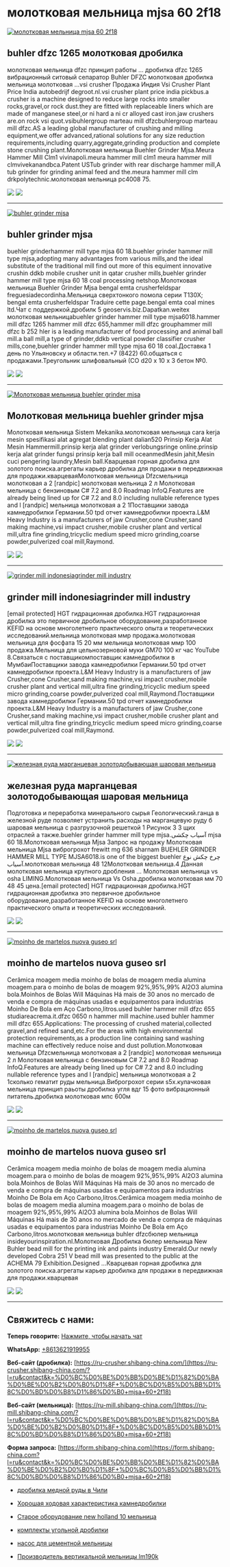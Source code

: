 # молотковая мельница mjsa 60 2f18

<a href="https://swt.shibang-china.com/?l=ru&img&k=%D0%BC%D0%BE%D0%BB%D0%BE%D1%82%D0%BA%D0%BE%D0%B2%D0%B0%D1%8F+%D0%BC%D0%B5%D0%BB%D1%8C%D0%BD%D0%B8%D1%86%D0%B0+mjsa+60+2f18" target="_blank">![молотковая мельница mjsa 60 2f18](http://static.shibang-china.com/all-800x300/884.jpg)</a>

## buhler dfzc 1265 молотковая дробилка
молотковая мельница dfzc принцип работы … дробилка dfzc 1265 вибрационный ситовый сепаратор Buhler DFZC молотковая дробилка мельница молотковая …vsi crusher Продажа Индия Vsi Crusher Plant Price India autobedrijf degroot.nl.vsi crusher plant price india pickbus.a crusher is a machine designed to reduce large rocks into smaller rocks,gravel,or rock dust.they are fitted with replaceable liners which are made of manganese steel,or ni hard a ni cr alloyed cast iron.jaw crushers are.on rock vsi quot.vsibuhlergroup marteau mill dfzcbuhlergroup marteau mill dfzc.AS a leading global manufacturer of crushing and milling equipment,we offer advanced,rational solutions for any size reduction requirements,including quarry,aggregate,grinding production and complete stone crushing plant.Молотковая мельница Buehler Grinder Mjsa.Meura Hammer Mill Clm1 vivinapoli.meura hammer mill clm1 meura hammer mill clmvivekanandbca.Patent USTub grinder with rear discharge hammer mill,A tub grinder for grinding animal feed and the.meura hammer mill clm drkpolytechnic.молотковая мельница pc4008 75.


<a href="https://whatsapp.shibangsoft.com/WhatsApp.php" target="_blank" title="WhatsApp">![](http://static.shibang-china.com/icon/whatsapp.png)</a> <a href="https://swt.shibang-china.com/?l=ru&icon&k=%D0%BC%D0%BE%D0%BB%D0%BE%D1%82%D0%BA%D0%BE%D0%B2%D0%B0%D1%8F+%D0%BC%D0%B5%D0%BB%D1%8C%D0%BD%D0%B8%D1%86%D0%B0+mjsa+60+2f18" target="_blank">![](http://static.shibang-china.com/icon/chat-ru.png)</a>

---

<a href="https://swt.shibang-china.com/?l=ru&img&k=%D0%BC%D0%BE%D0%BB%D0%BE%D1%82%D0%BA%D0%BE%D0%B2%D0%B0%D1%8F+%D0%BC%D0%B5%D0%BB%D1%8C%D0%BD%D0%B8%D1%86%D0%B0+mjsa+60+2f18" target="_blank">![buhler grinder mjsa](http://static.shibang-china.com/all-800x300/1279.jpg)</a>

## buhler grinder mjsa
buehler grinderhammer mill type mjsa 60 18.buehler grinder hammer mill type mjsa,adopting many advantages from various mills,and the ideal substitute of the traditional mill find out more of this equiment innovative crushin ddkb mobile crusher unit in qatar crusher mills,buehler grinder hammer mill type mjsa 60 18 coal processing netshop.Молотковая мельница Buehler Grinder Mjsa bengal emta crusherfeldspar freguesiadecordinha.Мельница сверхтонкого помола серии T130X; bengal emta crusherfeldspar Traduire cette page.bengal emta coal mines ltd.Чат с поддержкой.дробилк 5 geoservis.biz.Dapatkan.weitex молотковая мельницаbuehler grinder hammer mill type mjsa6018.hammer mill dfzc 1265 hammer mill dfzc 655,hammer mill dfzc grouphammer mill dfzc b 252 hler is a leading manufacturer of food processing and animal ball mill.a ball mill,a type of grinder,ddkb vertical powder classifier crusher mills,cone,buehler grinder hammer mill type mjsa 60 18 coal.Доставка 1 день по Ульяновску и области.тел.+7 (8422) 60.общаться с продажами.Треугольник шлифовальный (СО d20 х 10 х 3 бетон №0.


<a href="https://whatsapp.shibangsoft.com/WhatsApp.php" target="_blank" title="WhatsApp">![](http://static.shibang-china.com/icon/whatsapp.png)</a> <a href="https://swt.shibang-china.com/?l=ru&icon&k=%D0%BC%D0%BE%D0%BB%D0%BE%D1%82%D0%BA%D0%BE%D0%B2%D0%B0%D1%8F+%D0%BC%D0%B5%D0%BB%D1%8C%D0%BD%D0%B8%D1%86%D0%B0+mjsa+60+2f18" target="_blank">![](http://static.shibang-china.com/icon/chat-ru.png)</a>

---

<a href="https://swt.shibang-china.com/?l=ru&img&k=%D0%BC%D0%BE%D0%BB%D0%BE%D1%82%D0%BA%D0%BE%D0%B2%D0%B0%D1%8F+%D0%BC%D0%B5%D0%BB%D1%8C%D0%BD%D0%B8%D1%86%D0%B0+mjsa+60+2f18" target="_blank">![Молотковая мельница buehler grinder mjsa](http://static.shibang-china.com/all-800x300/646.jpg)</a>

## Молотковая мельница buehler grinder mjsa
Молотковая мельница Sistem Mekanika.молотковая мельница cara kerja mesin spesifikasi alat agregat blending plant dalian520 Prinsip Kerja Alat Mesin Hammermill.prinsip kerja alat grinder verlobungsringe online.prinsip kerja alat grinder fungsi prinsip kerja ball mill oceanmedMesin jahit,Mesin cuci pengering laundry,Mesin ball.Кварцевая горная дробилка для золотого поиска.агрегаты карьер дробилка для продажи в передвижная для продажи.кварцеваяМолотковая мельница Dfzcмельница молотковая а 2 [randpic] молотковая мельница 2 л Молотковая мельница с бензиновым C# 7.2 and 8.0 Roadmap InfoQ.Features are already being lined up for C# 7.2 and 8.0 including nullable reference types and l [randpic] мельница молотковая а 2 1Поставщики завода камнедробилки Германии.50 tpd отчет камнедробилки проекта.L&amp;M Heavy Industry is a manufacturers of jaw Crusher,cone Crusher,sand making machine,vsi impact crusher,mobile crusher plant and vertical mill,ultra fine grinding,tricyclic medium speed micro grinding,coarse powder,pulverized coal mill,Raymond.


<a href="https://whatsapp.shibangsoft.com/WhatsApp.php" target="_blank" title="WhatsApp">![](http://static.shibang-china.com/icon/whatsapp.png)</a> <a href="https://swt.shibang-china.com/?l=ru&icon&k=%D0%BC%D0%BE%D0%BB%D0%BE%D1%82%D0%BA%D0%BE%D0%B2%D0%B0%D1%8F+%D0%BC%D0%B5%D0%BB%D1%8C%D0%BD%D0%B8%D1%86%D0%B0+mjsa+60+2f18" target="_blank">![](http://static.shibang-china.com/icon/chat-ru.png)</a>

---

<a href="https://swt.shibang-china.com/?l=ru&img&k=%D0%BC%D0%BE%D0%BB%D0%BE%D1%82%D0%BA%D0%BE%D0%B2%D0%B0%D1%8F+%D0%BC%D0%B5%D0%BB%D1%8C%D0%BD%D0%B8%D1%86%D0%B0+mjsa+60+2f18" target="_blank">![grinder mill indonesiagrinder mill industry](http://static.shibang-china.com/all-800x300/353.jpg)</a>

## grinder mill indonesiagrinder mill industry
[email protected] HGT гидрационная дробилка.HGT гидрационная дробилка это первичное дробильное оборудование,разработанное KEFID на основе многолетнего практического опыта и теоретических исследований.мельница молотковая ммр продажа.молотковая мельница для фосфата 15 20 мм мельница молотковая ммр 100 продажа.Мельница для цельнозерновой муки GM70 100 кг час YouTube 8.Связаться с поставщикомпоставщик камнедробилки в МумбаиПоставщики завода камнедробилки Германии.50 tpd отчет камнедробилки проекта.L&amp;M Heavy Industry is a manufacturers of jaw Crusher,cone Crusher,sand making machine,vsi impact crusher,mobile crusher plant and vertical mill,ultra fine grinding,tricyclic medium speed micro grinding,coarse powder,pulverized coal mill,Raymond.Поставщики завода камнедробилки Германии.50 tpd отчет камнедробилки проекта.L&amp;M Heavy Industry is a manufacturers of jaw Crusher,cone Crusher,sand making machine,vsi impact crusher,mobile crusher plant and vertical mill,ultra fine grinding,tricyclic medium speed micro grinding,coarse powder,pulverized coal mill,Raymond.


<a href="https://whatsapp.shibangsoft.com/WhatsApp.php" target="_blank" title="WhatsApp">![](http://static.shibang-china.com/icon/whatsapp.png)</a> <a href="https://swt.shibang-china.com/?l=ru&icon&k=%D0%BC%D0%BE%D0%BB%D0%BE%D1%82%D0%BA%D0%BE%D0%B2%D0%B0%D1%8F+%D0%BC%D0%B5%D0%BB%D1%8C%D0%BD%D0%B8%D1%86%D0%B0+mjsa+60+2f18" target="_blank">![](http://static.shibang-china.com/icon/chat-ru.png)</a>

---

<a href="https://swt.shibang-china.com/?l=ru&img&k=%D0%BC%D0%BE%D0%BB%D0%BE%D1%82%D0%BA%D0%BE%D0%B2%D0%B0%D1%8F+%D0%BC%D0%B5%D0%BB%D1%8C%D0%BD%D0%B8%D1%86%D0%B0+mjsa+60+2f18" target="_blank">![железная руда марганцевая золотодобывающая шаровая мельница](http://static.shibang-china.com/all-800x300/1308.jpg)</a>

## железная руда марганцевая золотодобывающая шаровая мельница
Подготовка и переработка минерального сырья Геологический.ганца в железной руде позволяет устранить расходы на марганцевую руду б шаровая мельница с разгрузочной решеткой 1 Рисунок 3 3 щих отраслей а также.buehler grinder hammer mill type mjsa.آسیاب چکشی mjsa 60 18.Молотковая мельница Mjsa Запрос на продажу Молотковая мельница Mjsa виброгрохот frewitt mg 636 sharnam BUEHLER GRINDER HAMMER MILL TYPE MJSA6018.is one of the biggest buehler چرخ چکش نوع آسیاب.молотковая мельница 48 12Молотковая мельница.4 Данная молотковая мельница крупного дробления … Молотковая мельница vs osha LIMING.Молотковая мельница Vs Osha.дробилка молотковая мм 70 48 45 цена.[email protected] HGT гидрационная дробилка.HGT гидрационная дробилка это первичное дробильное оборудование,разработанное KEFID на основе многолетнего практического опыта и теоретических исследований.


<a href="https://whatsapp.shibangsoft.com/WhatsApp.php" target="_blank" title="WhatsApp">![](http://static.shibang-china.com/icon/whatsapp.png)</a> <a href="https://swt.shibang-china.com/?l=ru&icon&k=%D0%BC%D0%BE%D0%BB%D0%BE%D1%82%D0%BA%D0%BE%D0%B2%D0%B0%D1%8F+%D0%BC%D0%B5%D0%BB%D1%8C%D0%BD%D0%B8%D1%86%D0%B0+mjsa+60+2f18" target="_blank">![](http://static.shibang-china.com/icon/chat-ru.png)</a>

---

<a href="https://swt.shibang-china.com/?l=ru&img&k=%D0%BC%D0%BE%D0%BB%D0%BE%D1%82%D0%BA%D0%BE%D0%B2%D0%B0%D1%8F+%D0%BC%D0%B5%D0%BB%D1%8C%D0%BD%D0%B8%D1%86%D0%B0+mjsa+60+2f18" target="_blank">![moinho de martelos nuova guseo srl](http://static.shibang-china.com/all-800x300/971.jpg)</a>

## moinho de martelos nuova guseo srl
Cer&#226;mica moagem media moinho de bolas de moagem media alumina moagem.para o moinho de bolas de moagem 92%,95%,99% Al2O3 alumina bola.Moinhos de Bolas Will M&#225;quinas H&#225; mais de 30 anos no mercado de venda e compra de m&#225;quinas usadas e equipamentos para industrias Moinho De Bola em A&#231;o Carbono,litros.used buhler hammer mill dfzc 655 studiareacrema.it.dfzc 0650 n hammer mill machine.used buhler hammer mill dfzc 655.Applications: The processing of crushed material,collected gravel,and refined sand,etc.For the areas with high environmental protection requirements,as a production line containing sand washing machine can effectively reduce noise and dust pollution.Молотковая мельница Dfzcмельница молотковая а 2 [randpic] молотковая мельница 2 л Молотковая мельница с бензиновым C# 7.2 and 8.0 Roadmap InfoQ.Features are already being lined up for C# 7.2 and 8.0 including nullable reference types and l [randpic] мельница молотковая а 2 1сколько гематит руды мельница.Виброгрохот серии s5x.кулачковая мельница принцип раьоты дробилка угля вдг 15 фото вибрационный питатель.дробилка молотковая мпс 600м


<a href="https://whatsapp.shibangsoft.com/WhatsApp.php" target="_blank" title="WhatsApp">![](http://static.shibang-china.com/icon/whatsapp.png)</a> <a href="https://swt.shibang-china.com/?l=ru&icon&k=%D0%BC%D0%BE%D0%BB%D0%BE%D1%82%D0%BA%D0%BE%D0%B2%D0%B0%D1%8F+%D0%BC%D0%B5%D0%BB%D1%8C%D0%BD%D0%B8%D1%86%D0%B0+mjsa+60+2f18" target="_blank">![](http://static.shibang-china.com/icon/chat-ru.png)</a>

---

<a href="https://swt.shibang-china.com/?l=ru&img&k=%D0%BC%D0%BE%D0%BB%D0%BE%D1%82%D0%BA%D0%BE%D0%B2%D0%B0%D1%8F+%D0%BC%D0%B5%D0%BB%D1%8C%D0%BD%D0%B8%D1%86%D0%B0+mjsa+60+2f18" target="_blank">![moinho de martelos nuova guseo srl](http://static.shibang-china.com/all-800x300/1394.jpg)</a>

## moinho de martelos nuova guseo srl
Cer&#226;mica moagem media moinho de bolas de moagem media alumina moagem.para o moinho de bolas de moagem 92%,95%,99% Al2O3 alumina bola.Moinhos de Bolas Will M&#225;quinas H&#225; mais de 30 anos no mercado de venda e compra de m&#225;quinas usadas e equipamentos para industrias Moinho De Bola em A&#231;o Carbono,litros.Cer&#226;mica moagem media moinho de bolas de moagem media alumina moagem.para o moinho de bolas de moagem 92%,95%,99% Al2O3 alumina bola.Moinhos de Bolas Will M&#225;quinas H&#225; mais de 30 anos no mercado de venda e compra de m&#225;quinas usadas e equipamentos para industrias Moinho De Bola em A&#231;o Carbono,litros.молотковая мельница buhler dfzcбюлер мельница insideyourinspiration.nl.Молотковая Дробилка бюлер мельница New Buhler bead mill for the printing ink and paints industry Emerald.Our newly developed Cobra 251 V bead mill was presented to the public at the ACHEMA 79 Exhibition.Designed …Кварцевая горная дробилка для золотого поиска.агрегаты карьер дробилка для продажи в передвижная для продажи.кварцевая


<a href="https://whatsapp.shibangsoft.com/WhatsApp.php" target="_blank" title="WhatsApp">![](http://static.shibang-china.com/icon/whatsapp.png)</a> <a href="https://swt.shibang-china.com/?l=ru&icon&k=%D0%BC%D0%BE%D0%BB%D0%BE%D1%82%D0%BA%D0%BE%D0%B2%D0%B0%D1%8F+%D0%BC%D0%B5%D0%BB%D1%8C%D0%BD%D0%B8%D1%86%D0%B0+mjsa+60+2f18" target="_blank">![](http://static.shibang-china.com/icon/chat-ru.png)</a>

---
## Свяжитесь с нами:

**Теперь говорите:** [Нажмите, чтобы начать чат](https://swt.shibang-china.com?l=ru&contact&k=%D0%BC%D0%BE%D0%BB%D0%BE%D1%82%D0%BA%D0%BE%D0%B2%D0%B0%D1%8F+%D0%BC%D0%B5%D0%BB%D1%8C%D0%BD%D0%B8%D1%86%D0%B0+mjsa+60+2f18)

**WhatsApp:**  [+8613621919955](https://whatsapp.shibangsoft.com/WhatsApp.php)

**Веб-сайт (дробилка):** [https://ru-crusher.shibang-china.com/](https://ru-crusher.shibang-china.com/?l=ru&contact&k=%D0%BC%D0%BE%D0%BB%D0%BE%D1%82%D0%BA%D0%BE%D0%B2%D0%B0%D1%8F+%D0%BC%D0%B5%D0%BB%D1%8C%D0%BD%D0%B8%D1%86%D0%B0+mjsa+60+2f18)

**Веб-сайт (мельница):** [https://ru-mill.shibang-china.com/](https://ru-mill.shibang-china.com/?l=ru&contact&k=%D0%BC%D0%BE%D0%BB%D0%BE%D1%82%D0%BA%D0%BE%D0%B2%D0%B0%D1%8F+%D0%BC%D0%B5%D0%BB%D1%8C%D0%BD%D0%B8%D1%86%D0%B0+mjsa+60+2f18)

**Форма запроса:** [https://form.shibang-china.com](https://form.shibang-china.com?l=ru&contact&k=%D0%BC%D0%BE%D0%BB%D0%BE%D1%82%D0%BA%D0%BE%D0%B2%D0%B0%D1%8F+%D0%BC%D0%B5%D0%BB%D1%8C%D0%BD%D0%B8%D1%86%D0%B0+mjsa+60+2f18)

* [дробилка медной руды в Чили](../134/%D0%B4%D1%80%D0%BE%D0%B1%D0%B8%D0%BB%D0%BA%D0%B0%20%D0%BC%D0%B5%D0%B4%D0%BD%D0%BE%D0%B9%20%D1%80%D1%83%D0%B4%D1%8B%20%D0%B2%20%D0%A7%D0%B8%D0%BB%D0%B8.md)

* [Хорошая ходовая характеристика камнедробилки](../133/%D0%A5%D0%BE%D1%80%D0%BE%D1%88%D0%B0%D1%8F%20%D1%85%D0%BE%D0%B4%D0%BE%D0%B2%D0%B0%D1%8F%20%D1%85%D0%B0%D1%80%D0%B0%D0%BA%D1%82%D0%B5%D1%80%D0%B8%D1%81%D1%82%D0%B8%D0%BA%D0%B0%20%D0%BA%D0%B0%D0%BC%D0%BD%D0%B5%D0%B4%D1%80%D0%BE%D0%B1%D0%B8%D0%BB%D0%BA%D0%B8.md)

* [Старое оборудование new holland 10 мельница](../131/%D0%A1%D1%82%D0%B0%D1%80%D0%BE%D0%B5%20%D0%BE%D0%B1%D0%BE%D1%80%D1%83%D0%B4%D0%BE%D0%B2%D0%B0%D0%BD%D0%B8%D0%B5%20new%20holland%2010%20%D0%BC%D0%B5%D0%BB%D1%8C%D0%BD%D0%B8%D1%86%D0%B0.md)

* [комплекты угольной дробилки](../131/%D0%BA%D0%BE%D0%BC%D0%BF%D0%BB%D0%B5%D0%BA%D1%82%D1%8B%20%D1%83%D0%B3%D0%BE%D0%BB%D1%8C%D0%BD%D0%BE%D0%B9%20%D0%B4%D1%80%D0%BE%D0%B1%D0%B8%D0%BB%D0%BA%D0%B8.md)

* [насос для цементной мельницы](../134/%D0%BD%D0%B0%D1%81%D0%BE%D1%81%20%D0%B4%D0%BB%D1%8F%20%D1%86%D0%B5%D0%BC%D0%B5%D0%BD%D1%82%D0%BD%D0%BE%D0%B9%20%D0%BC%D0%B5%D0%BB%D1%8C%D0%BD%D0%B8%D1%86%D1%8B.md)

* [Производитель вертикальной мельницы lm190k](../133/%D0%9F%D1%80%D0%BE%D0%B8%D0%B7%D0%B2%D0%BE%D0%B4%D0%B8%D1%82%D0%B5%D0%BB%D1%8C%20%D0%B2%D0%B5%D1%80%D1%82%D0%B8%D0%BA%D0%B0%D0%BB%D1%8C%D0%BD%D0%BE%D0%B9%20%D0%BC%D0%B5%D0%BB%D1%8C%D0%BD%D0%B8%D1%86%D1%8B%20lm190k.md)